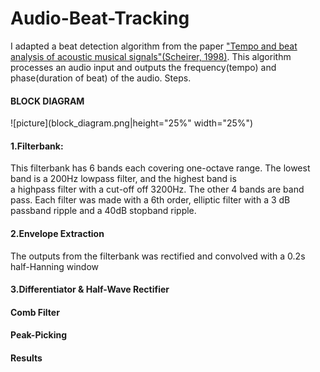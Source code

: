 # Audio-Beat-Tracking

I adapted a beat detection algorithm from the paper ["Tempo and beat analysis of acoustic musical signals"(Scheirer, 1998)](http://www-labs.iro.umontreal.ca/~pift6080/H09/documents/papers/scheirer_jasa.pdf).
This algorithm processes an audio input and outputs the frequency(tempo) and phase(duration of beat) of the audio.
Steps.

#### BLOCK DIAGRAM
![picture](block_diagram.png|height="25%" width="25%")

#### 1.Filterbank: 
This filterbank has 6 bands each covering one-octave range. The lowest band is a 200Hz lowpass filter, and the highest band is  
a highpass filter with a cut-off off 3200Hz. The other 4 bands are band pass. Each filter was made with a 6th order, elliptic filter with a 3 dB passband ripple and a 40dB stopband ripple.


#### 2.Envelope Extraction 
The outputs from the filterbank was rectified and convolved with a 0.2s half-Hanning window

#### 3.Differentiator & Half-Wave Rectifier
#### Comb Filter
#### Peak-Picking

#### Results









